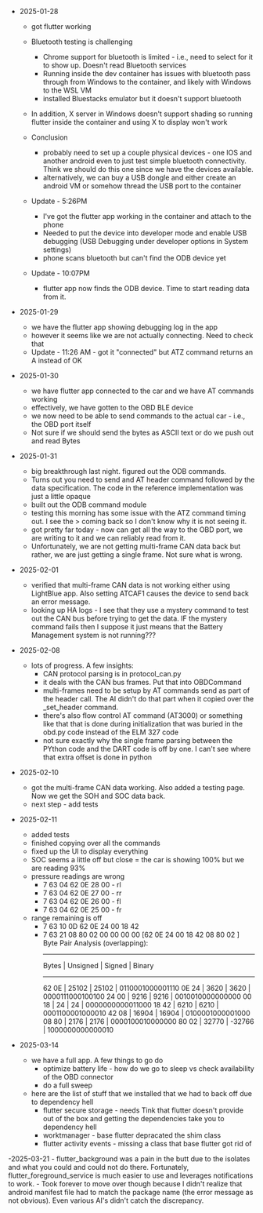 - 2025-01-28

  - got flutter working
  - Bluetooth testing is challenging
    - Chrome support for bluetooth is limited - i.e., need to select for it to show up. Doesn't read Bluetooth services
    - Running inside the dev container has issues with bluetooth pass through from Windows to the container, and likely with Windows to the WSL VM
    - installed Bluestacks emulator but it doesn't support bluetooth
  - In addition, X server in Windows doesn't support shading so running flutter inside the container and using X to display won't work
  - Conclusion

    - probably need to set up a couple physical devices - one IOS and another android even to just test simple bluetooth connectivity. Think we should do this one since we have the devices available.
    - alternatively, we can buy a USB dongle and either create an android VM or somehow thread the USB port to the container

  - Update - 5:26PM

    - I've got the flutter app working in the container and attach to the phone
    - Needed to put the device into developer mode and enable USB debugging (USB Debugging under developer options in System settings)
    - phone scans bluetooth but can't find the ODB device yet

  - Update - 10:07PM
    - flutter app now finds the ODB device. Time to start reading data from it.

- 2025-01-29

  - we have the flutter app showing debugging log in the app
  - however it seems like we are not actually connecting. Need to check that
  - Update - 11:26 AM - got it "connected" but ATZ command returns an A instead of OK

- 2025-01-30

  - we have flutter app connected to the car and we have AT commands working
  - effectively, we have gotten to the OBD BLE device
  - we now need to be able to send commands to the actual car - i.e., the OBD port itself
  - Not sure if we should send the bytes as ASCII text or do we push out and read Bytes

- 2025-01-31

  - big breakthrough last night. figured out the ODB commands.
  - Turns out you need to send and AT header command followed by the data specification. The code in the reference implementation was just a little opaque
  - built out the ODB command module
  - testing this morning has some issue with the ATZ command timing out. I see the > coming back so I don't know why it is not seeing it.
  - got pretty far today - now can get all the way to the OBD port, we are writing to it and we can reliably read from it.
  - Unfortunately, we are not getting multi-frame CAN data back but rather, we are just getting a single frame. Not sure what is wrong.

- 2025-02-01

  - verified that multi-frame CAN data is not working either using LightBlue app. Also setting ATCAF1 causes the device to send back an error message.
  - looking up HA logs - I see that they use a mystery command to test out the CAN bus before trying to get the data. IF the mystery command fails then I suppose it just means that the Battery Management system is not running???

- 2025-02-08
  - lots of progress. A few insights:
    - CAN protocol parsing is in protocol_can.py
    - it deals with the CAN bus frames. Put that into OBDCommand
    - multi-frames need to be setup by AT commands send as part of the header call. The AI didn't do that part when it copied over the \_set_header command.
    - there's also flow control AT command (AT3000) or something like that that is done during initialization that was buried in the obd.py code instead of the ELM 327 code
    - not sure exactly why the single frame parsing between the PYthon code and the DART code is off by one. I can't see where that extra offset is done in python
- 2025-02-10

  - got the multi-frame CAN data working. Also added a testing page. Now we get the SOH and SOC data back.
  - next step - add tests

- 2025-02-11
  - added tests
  - finished copying over all the commands
  - fixed up the UI to display everything
  - SOC seems a little off but close = the car is showing 100% but we are reading 93%
  - pressure readings are wrong
    - 7 63 04 62 0E 28 00 - rl
    - 7 63 04 62 0E 27 00 - rr
    - 7 63 04 62 0E 26 00 - fl
    - 7 63 04 62 0E 25 00 - fr
  - range remaining is off
    - 7 63 10 0D 62 0E 24 00 18 42
    - 7 63 21 08 80 02 00 00 00 00
      [62 0E 24 00 18 42 08 80 02 ]
      Byte Pair Analysis (overlapping):
      ***
      Bytes | Unsigned | Signed | Binary
      ***
      62 0E | 25102 | 25102 | 0110001000001110
      0E 24 | 3620 | 3620 | 0000111000100100
      24 00 | 9216 | 9216 | 0010010000000000
      00 18 | 24 | 24 | 0000000000011000
      18 42 | 6210 | 6210 | 0001100001000010
      42 08 | 16904 | 16904 | 0100001000001000
      08 80 | 2176 | 2176 | 0000100010000000
      80 02 | 32770 | -32766 | 1000000000000010

- 2025-03-14
  - we have a full app. A few things to go do
     - optimize battery life - how do we go to sleep vs check availability of the OBD connector
     - do a full sweep 
  - here are the list of stuff that we installed that we had to back off due to dependency hell 
      - flutter secure storage - needs Tink that flutter doesn't provide out of the box and getting the dependencies take you to dependency hell
      - worktmanager - base flutter depracated the shim class 
      - flutter activity events - missing a class that base flutter got rid of

-2025-03-21
    - flutter_background was a pain in the butt due to the isolates and what you could and could not do there. Fortunately, flutter_foreground_service is much easier to use and leverages notifications to work. 
    - Took forever to move over though because I didn't realize that android manifest file had to match the package name (the error message as not obvious). Even various AI's didn't catch the discrepancy.   
        
